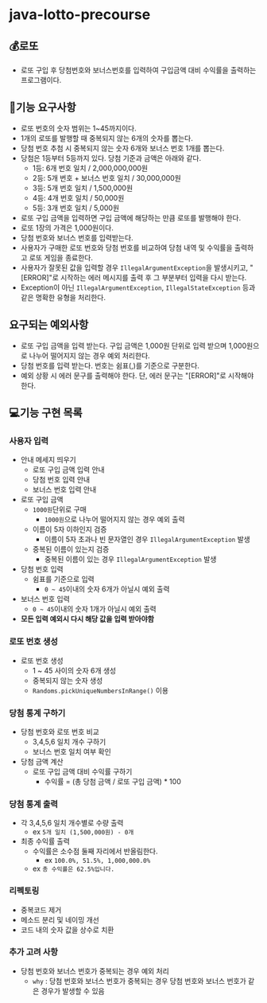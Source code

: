 # java-lotto-precourse

## 💰로또

- 로또 구입 후 당첨번호와 보너스번호를 입력하여 구입금액 대비 수익률을 출력하는 프로그램이다.

## 🚀기능 요구사항

- 로또 번호의 숫자 범위는 1~45까지이다.
- 1개의 로또를 발행할 때 중복되지 않는 6개의 숫자를 뽑는다.
- 당첨 번호 추첨 시 중복되지 않는 숫자 6개와 보너스 번호 1개를 뽑는다.
- 당첨은 1등부터 5등까지 있다. 당첨 기준과 금액은 아래와 같다.
    - 1등: 6개 번호 일치 / 2,000,000,000원
    - 2등: 5개 번호 + 보너스 번호 일치 / 30,000,000원
    - 3등: 5개 번호 일치 / 1,500,000원
    - 4등: 4개 번호 일치 / 50,000원
    - 5등: 3개 번호 일치 / 5,000원
- 로또 구입 금액을 입력하면 구입 금액에 해당하는 만큼 로또를 발행해야 한다.
- 로또 1장의 가격은 1,000원이다.
- 당첨 번호와 보너스 번호를 입력받는다.
- 사용자가 구매한 로또 번호와 당첨 번호를 비교하여 당첨 내역 및 수익률을 출력하고 로또 게임을 종료한다.
- 사용자가 잘못된 값을 입력할 경우 `IllegalArgumentException`을 발생시키고, "[ERROR]"로 시작하는 에러 메시지를 출력 후 그 부분부터 입력을 다시 받는다.
- Exception이 아닌 `IllegalArgumentException`, `IllegalStateException` 등과 같은 명확한 유형을 처리한다.

## 요구되는 예외사항

- 로또 구입 금액을 입력 받는다. 구입 금액은 1,000원 단위로 입력 받으며 1,000원으로 나누어 떨어지지 않는 경우 예외 처리한다.
- 당첨 번호를 입력 받는다. 번호는 쉼표(,)를 기준으로 구분한다.
- 예외 상황 시 에러 문구를 출력해야 한다. 단, 에러 문구는 "[ERROR]"로 시작해야 한다.

## 💻기능 구현 목록

### 사용자 입력

- 안내 메세지 띄우기
    - 로또 구입 금액 입력 안내
    - 당첨 번호 입력 안내
    - 보너스 번호 입력 안내
- 로또 구입 금액
    - `1000원`단위로 구매
        - `1000원`으로 나누어 떨어지지 않는 경우 예외 출력
    - 이름이 5자 이하인지 검증
        - 이름이 5자 초과나 빈 문자열인 경우 `IllegalArgumentException` 발생
    - 중복된 이름이 있는지 검증
        - 중복된 이름이 있는 경우 `IllegalArgumentException` 발생
- 당첨 번호 입력
    - 쉼표를 기준으로 입력
        - `0 ~ 45`이내의 숫자 6개가 아닐시 예외 출력
- 보너스 번호 입력
    - `0 ~ 45`이내의 숫자 1개가 아닐시 예외 출력
- **모든 입력 예외시 다시 해당 값을 입력 받아야함**

### 로또 번호 생성

- 로또 번호 생성
    - 1 ~ 45 사이의 숫자 6개 생성
    - 중복되지 않는 숫자 생성
    - `Randoms.pickUniqueNumbersInRange()` 이용

### 당첨 통계 구하기

- 당첨 번호와 로또 번호 비교
    - 3,4,5,6 일치 개수 구하기
    - 보너스 번호 일치 여부 확인
- 당첨 금액 계산
    - 로또 구입 금액 대비 수익률 구하기
        - 수익률 = (총 당첨 금액 / 로또 구입 금액) * 100

### 당첨 통계 출력

- 각 3,4,5,6 일치 개수별로 수량 출력
    - ex `5개 일치 (1,500,000원) - 0개`
- 최종 수익률 출력
    - 수익률은 소수점 둘째 자리에서 반올림한다.
        - ex `100.0%, 51.5%, 1,000,000.0%`
    - ex `총 수익률은 62.5%입니다.`

### 리펙토링

- 중복코드 제거
- 메소드 분리 및 네이밍 개선
- 코드 내의 숫자 값을 상수로 치환

### 추가 고려 사항

- 당첨 번호와 보너스 번호가 중복되는 경우 예외 처리
    - `why` : 당첨 번호와 보너스 번호가 중복되는 경우 당첨 번호와 보너스 번호가 같은 경우가 발생할 수 있음